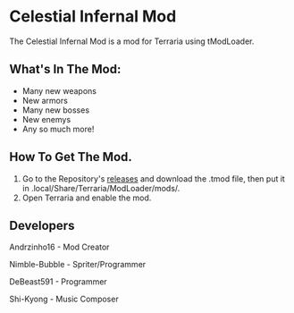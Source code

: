 # Celestial Infernal Mod
The Celestial Infernal Mod is a mod for Terraria using tModLoader.

## What's In The Mod:
- Many new weapons
- New armors
- Many new bosses
- New enemys
- Any so much more!


## How To Get The Mod.
1. Go to the Repository's [releases](https://github.com/Andrzinho15/CelestialInfernalMod/releases) and download the .tmod file, then put it in .local/Share/Terraria/ModLoader/mods/.
2. Open Terraria and enable the mod.

## Developers
Andrzinho16 - Mod Creator

Nimble-Bubble - Spriter/Programmer

DeBeast591 - Programmer

Shi-Kyong - Music Composer
